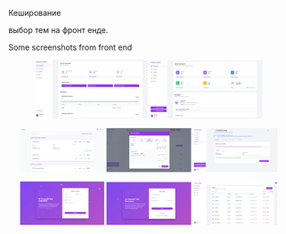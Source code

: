 Кеширование

выбор тем на фронт енде.

Some screenshots from front end

<p align="center">
  <img src="scr/7.png" width="40%">
  <img src="scr/8.png" width="40%">
</p>

<p align="center">
  <img src="scr/4.png" width="30%">
  <img src="scr/5.png" width="30%">
  <img src="scr/6.png" width="30%">
</p>

<p align="center">
  <img src="scr/1.png" width="30%">
  <img src="scr/2.png" width="30%">
  <img src="scr/3.png" width="30%">
</p>
